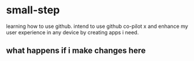 # small-step

learning how to use github. intend to use github co-pilot x and enhance my user experience in any device by creating apps i need.

## what happens if i make changes here

